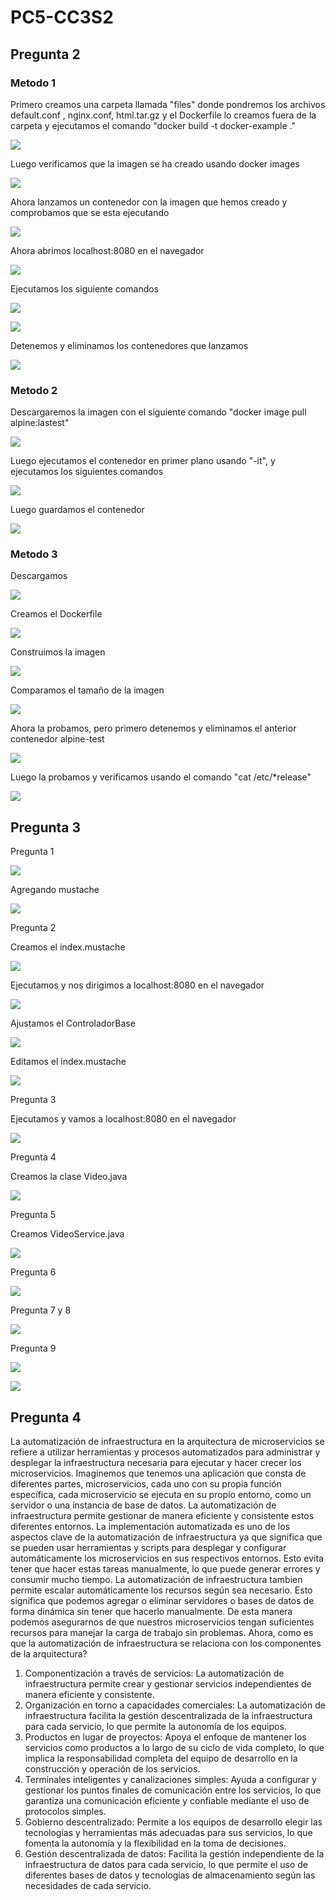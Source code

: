 # PC5-CC3S2

## Pregunta 2

### Metodo 1

Primero creamos una carpeta llamada "files" donde pondremos los archivos
default.conf , nginx.conf, html.tar.gz y el Dockerfile lo creamos fuera de la carpeta
 y ejecutamos el comando "docker build -t docker-example ."

![](assets/1.jpg)

Luego verificamos que la imagen se ha creado usando docker images

![](assets/2.jpg)

Ahora lanzamos un contenedor con la imagen que hemos creado y comprobamos que se esta ejecutando

![](assets/3.jpg)

Ahora abrimos localhost:8080 en el navegador

![](assets/4.jpg)

Ejecutamos los siguiente comandos

![](assets/5.jpg)

![](assets/6.jpg)

Detenemos y eliminamos los contenedores que lanzamos

![](assets/7.jpg)

### Metodo 2

Descargaremos la imagen con el siguiente comando "docker image pull alpine:lastest"

![](assets/8.jpg)

Luego ejecutamos el contenedor en primer plano usando "-it", y ejecutamos los siguientes comandos

![](assets/9.jpg)

Luego guardamos el contenedor

![](assets/10.jpg)

### Metodo 3

Descargamos 

![](assets/11.jpg)

Creamos el Dockerfile

![](assets/12.jpg)

Construimos la imagen

![](assets/13.jpg)

Comparamos el tamaño de la imagen

![](assets/14.jpg)

Ahora la probamos, pero primero detenemos y eliminamos el anterior contenedor alpine-test

![](assets/15.jpg)

Luego la probamos y verificamos usando el comando "cat /etc/*release"

![](assets/16.jpg)

## Pregunta 3

Pregunta 1

![](assets/18.jpg)

Agregando mustache

![](assets/17.jpg)

Pregunta 2

Creamos el index.mustache

![](assets/19.jpg)

Ejecutamos y nos dirigimos a localhost:8080 en el navegador

![](assets/20.jpg)

Ajustamos el ControladorBase

![](assets/21.jpg)

Editamos el index.mustache

![](assets/22.jpg)

Pregunta 3

Ejecutamos y vamos a localhost:8080 en el navegador

![](assets/23.jpg)

Pregunta 4

Creamos la clase Video.java

![](assets/24.jpg)

Pregunta 5

Creamos VideoService.java

![](assets/25.jpg)

Pregunta 6

![](assets/26.jpg)

Pregunta 7 y 8

![](assets/27.jpg)

Pregunta 9

![](assets/28.jpg)

![](assets/29.jpg)





## Pregunta 4

La automatización de infraestructura en la arquitectura de microservicios se refiere 
a utilizar herramientas y procesos automatizados para administrar y desplegar la 
infraestructura necesaria para ejecutar y hacer crecer los microservicios.
Imaginemos que tenemos una aplicación que consta de diferentes partes, microservicios, 
cada uno con su propia función específica, cada microservicio se ejecuta en su propio 
entorno, como un servidor o una instancia de base de datos. 
La automatización de infraestructura permite gestionar de manera eficiente y consistente 
estos diferentes entornos.
La implementación automatizada es uno de los aspectos clave de la automatización de 
infraestructura ya que significa que se pueden usar herramientas y scripts para 
desplegar y configurar automáticamente los microservicios en sus respectivos entornos. 
Esto evita tener que hacer estas tareas manualmente, lo que puede generar errores 
y consumir mucho tiempo.
La automatización de infraestructura tambien permite escalar automáticamente los recursos 
según sea necesario. Esto significa que podemos agregar o eliminar servidores o 
bases de datos de forma dinámica sin tener que hacerlo manualmente. 
De esta manera podemos asegurarnos de que nuestros microservicios tengan suficientes 
recursos para manejar la carga de trabajo sin problemas.
Ahora, como es que la automatización de infraestructura se relaciona con los componentes 
de la arquitectura?
1. Componentización a través de servicios: La automatización de infraestructura permite 
crear y gestionar servicios independientes de manera eficiente y consistente.
2. Organización en torno a capacidades comerciales: La automatización de infraestructura 
facilita la gestión descentralizada de la infraestructura para cada servicio, 
lo que permite la autonomía de los equipos.
3.  Productos en lugar de proyectos: Apoya el enfoque de mantener los servicios 
como productos a lo largo de su ciclo de vida completo, lo que implica la responsabilidad 
completa del equipo de desarrollo en la construcción y operación de los servicios.
4. Terminales inteligentes y canalizaciones simples: Ayuda a configurar 
y gestionar los puntos finales de comunicación entre los servicios, 
lo que garantiza una comunicación eficiente y confiable mediante el uso de 
protocolos simples.
5. Gobierno descentralizado: Permite a los 
equipos de desarrollo elegir las tecnologías y herramientas más adecuadas para sus 
servicios, lo que fomenta la autonomía y la flexibilidad en la toma de decisiones.
6. Gestión descentralizada de datos: Facilita la gestión independiente de la 
infraestructura de datos para cada servicio, lo que permite el uso de diferentes 
bases de datos y tecnologías de almacenamiento según las necesidades de cada servicio.

















